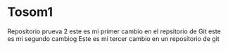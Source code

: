# Tosom1
Repositorio prueva 2
este es mi primer cambio en el repsitorio de Git
este es mi segundo cambiog
Este es mi tercer cambio en un repositorio de git
